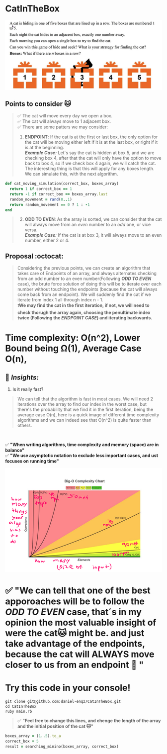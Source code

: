 # CatInTheBox
<p align="center">
  <img src="assets/image.png" />
</p>

## Points to consider 🐱
> ✅ The cat will move every day we open a box.<br>
> ✅ The cat will always move to 1 adjacent box. <br>
> ✅ There are some patters we may consider: <br>
> 1. **ENDPOINT**: If the cat is at the first or last box, the only option for the cat will be moving either left if it is at the last box, or right if it is at the beginning. <br>
> **_Example Case:_** Let´s say the cat is hidden at box 5, and we are checking box 4, after that the cat will only have the option to move back to box 4, so if we check box 4 again, we will catch the cat. The interesting thing is that this will apply for any boxes length.
> We can simulate this, with the next algorithm.
```ruby
def cat_moving_simulation(correct_box, boxes_array)
  return 1 if correct_box == 1
  return -1 if correct_box == boxes_array.last
  random_movement = rand(0..1)
  return random_movement == 0 ? 1 : -1
end
```
> 2. **ODD TO EVEN**: As the array is sorted, we can consider that the cat will always move from an _even_ number to an _odd_ one, or vice versa. <br>
> **_Example Case:_** If the cat is at box 3, it will always move to an even number, either 2 or 4. 

## Proposal :octocat:
> Considering the previous points, we can create an algorithm that takes care of Endpoints of an array, and always alternates checking from an odd number to an even number(Following **_ODD TO EVEN_** case), the brute force solution of doing this will be to iterate over each number without touching the endpoints (because the cat will always come back from an endpoint). We will suddenly find the cat if we iterate from index 1 all through index n - 1. <br>
❗**We may find the cat in the first iteration, if not, we will need to check thorugh the array again, choosing the penultimate index twice (Following the _ENDPOINT CASE_) and iterating backwards.** 

# Time complexity: O(n^2), Lower Bound being Ω(1), Average Case O(n), 

## 🧦 **_Insights:_** 
1. Is it really fast?
> We can tell that the algorithm is fast in most cases. We will need 2 iterations over the array to find our index in the worst case, but there's the probability that we find it in the first iteration, being the average case O(n), here is a quick image of different time complexity algorithms and we can indeed see that O(n^2) is quite faster than others.
<br>

✅ **"When writing algorithms, time complexity and memory (space) are in balance"** <br>
✅ **"We use asymptotic notation to exclude less important cases, and ust focuses on running time"**

<p align="center">
  <img src="assets/complexity.png" />
</p>

# ✅ **"We can tell that one of the best apporoaches will be to follow the _ODD TO EVEN_ case, that´s in my opinion the most valuable insight of were the cat🐱 might be. and just take advantage of the endpoints, because the cat will ALWAYS move closer to us from an endpoint 💌 "** <br>

# Try this code in your console!
```
git clone git@github.com:daniel-enqz/CatInTheBox.git
cd CatInTheBox
ruby main.rb
```
> ✅ **"Feel free to change this lines, and chenge the length of the array and the initial position of the cat 🐱"**
```ruby
boxes_array = (1..5).to_a
correct_box = 5
result = searching_minino(boxes_array, correct_box)
```
